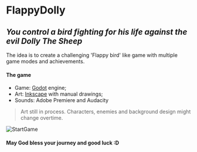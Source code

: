 # FlappyDolly
## _You control a bird fighting for his life against the evil Dolly The Sheep_

The idea is to create a challenging 'Flappy bird' like game with multiple game modes and achievements.

#### The game

- Game: [Godot](https://godotengine.org/) engine;
- Art: [Inkscape](https://inkscape.org/) with manual drawings;
- Sounds: Adobe Premiere and Audacity

> Art still in process. Characters, enemies and background design might change overtime.

![StartGame](https://github.com/user-attachments/assets/03f7723c-b3a8-4f2a-abbe-92333a69f461)

#### May God bless your journey and good luck :D
